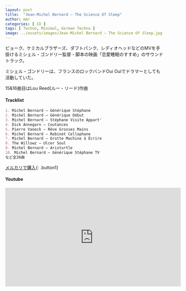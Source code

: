 ```yaml
---
layout: post
title:  "Jean-Michel Bernard – The Science Of Sleep"
author: mmr
categories: [ CD ]
tags: [ Techno, Minimal, German Techno ]
image: ../assets/images/Jean-Michel Bernard – The Science Of Sleep.jpg
---
```


ビョーク、ケミカルブラザーズ、ダフトパンク、レディオヘッドなどのMVを手掛けるミシェル・ゴンドリー監督・脚本の映画「恋愛睡眠のすすめ」のサウンドトラック。

ミシェル・ゴンドリーは、フランスのロックバンドOui Ouiでドラマーとしても活動していた。

15&16曲目はLou Reed(ルー・リード)作曲

#### Tracklist
```md
1. Michel Bernard – Générique Stéphane
2. Michel Bernard – Générique Début
3. Michel Bernard – Stéphane Visite Appart'
4. Dick Annegarn – Coutances
5. Pierre Vaneck – Rêve Grosses Mains
6. Michel Bernard – Robinet Cellophane
7. Michel Bernard – Grotte Machine à Écrire
8. The Willowz – Ulcer Soul
9. Michel Bernard – Aristurtle
10. Michel Bernard – Générique Stéphane TV
など全26曲
```

[メルカリで購入](https://jp.mercari.com/item/m74238887194?afid=6142608987){: .button1}

#### Youtube 
<iframe width="560" height="315" src="https://www.youtube.com/embed/1_FDeEmWask?si=tIhCa6qrd62pOJgV" title="YouTube video player" frameborder="0" allow="accelerometer; autoplay; clipboard-write; encrypted-media; gyroscope; picture-in-picture; web-share" referrerpolicy="strict-origin-when-cross-origin" allowfullscreen></iframe>